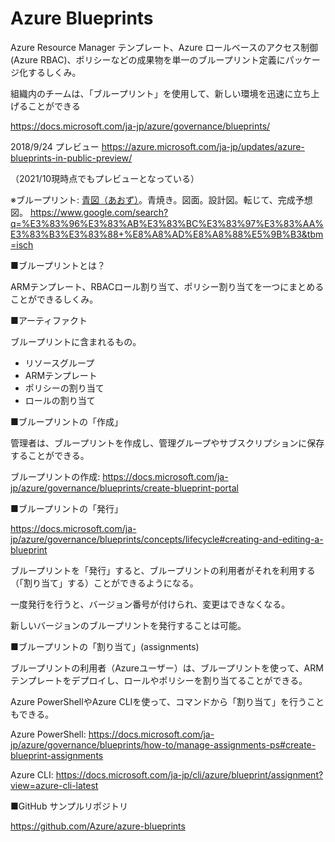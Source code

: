# Azure Blueprints

Azure Resource Manager テンプレート、Azure ロールベースのアクセス制御 (Azure RBAC)、ポリシーなどの成果物を単一のブループリント定義にパッケージ化するしくみ。

組織内のチームは、「ブループリント」を使用して、新しい環境を迅速に立ち上げることができる

https://docs.microsoft.com/ja-jp/azure/governance/blueprints/

2018/9/24 プレビュー https://azure.microsoft.com/ja-jp/updates/azure-blueprints-in-public-preview/

（2021/10現時点でもプレビューとなっている）

※ブループリント: [青図（あおず）](https://ja.wikipedia.org/wiki/%E9%9D%92%E5%9B%B3)。青焼き。図面。設計図。転じて、完成予想図。
https://www.google.com/search?q=%E3%83%96%E3%83%AB%E3%83%BC%E3%83%97%E3%83%AA%E3%83%B3%E3%83%88+%E8%A8%AD%E8%A8%88%E5%9B%B3&tbm=isch

■ブループリントとは？

ARMテンプレート、RBACロール割り当て、ポリシー割り当てを一つにまとめることができるしくみ。

■アーティファクト

ブループリントに含まれるもの。

- リソースグループ
- ARMテンプレート
- ポリシーの割り当て
- ロールの割り当て

■ブループリントの「作成」

管理者は、ブループリントを作成し、管理グループやサブスクリプションに保存することができる。

ブループリントの作成: https://docs.microsoft.com/ja-jp/azure/governance/blueprints/create-blueprint-portal

■ブループリントの「発行」

https://docs.microsoft.com/ja-jp/azure/governance/blueprints/concepts/lifecycle#creating-and-editing-a-blueprint

ブループリントを「発行」すると、ブループリントの利用者がそれを利用する（「割り当て」する）ことができるようになる。

一度発行を行うと、バージョン番号が付けられ、変更はできなくなる。

新しいバージョンのブループリントを発行することは可能。

■ブループリントの「割り当て」(assignments)

ブループリントの利用者（Azureユーザー）は、ブループリントを使って、ARMテンプレートをデプロイし、ロールやポリシーを割り当てることができる。

Azure PowerShellやAzure CLIを使って、コマンドから「割り当て」を行うこともできる。

Azure PowerShell: https://docs.microsoft.com/ja-jp/azure/governance/blueprints/how-to/manage-assignments-ps#create-blueprint-assignments

Azure CLI: https://docs.microsoft.com/ja-jp/cli/azure/blueprint/assignment?view=azure-cli-latest

■GitHub サンプルリポジトリ

https://github.com/Azure/azure-blueprints

